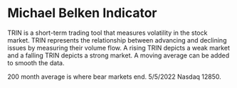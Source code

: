 # Michael Belken Indicator

TRIN is a short-term trading tool that measures volatility in the stock market. TRIN represents the relationship between advancing and declining issues by measuring their volume flow. A rising TRIN depicts a weak market and a falling TRIN depicts a strong market. A moving average can be added to smooth the data.

200 month average is where bear markets end.
5/5/2022 Nasdaq 12850.